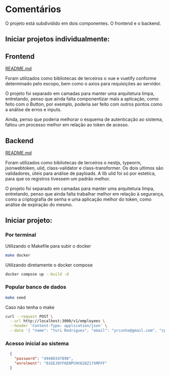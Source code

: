 # Comentários

O projeto está subdividido em dois componentes. O frontend e o backend. 

## Iniciar projetos individualmente:

## Frontend 

[README.md](./frontend/README.md)

Foram utilizados como bibliotecas de terceiros o vue e vuetify conforme determinado pelo escopo, bem como o axios para requisições ao servidor. 

O projeto foi separado em camadas para manter uma arquitetura limpa, entretando, penso que ainda falta componentizar mais a aplicação, como feito com o Button, por exemplo, poderia ser feito com outros pontos como a análise de erros e inputs. 

Ainda, penso que poderia melhorar o esquema de autenticação ao sistema, faltou um processo melhor em relação ao token de acesso.

## Backend

[README.md](./backend/README.md)

Foram utilizados como bibliotecas de terceiros o nestjs, typeorm, jsonwebtoken, ulid, class-validator e class-transformer. Os dois ultimos são validadores, úteis para análise de payloads. A lib ulid foi só por estetica, para que os registros tivessem um padrão melhor. 

O projeto foi separado em camadas para manter uma arquitetura limpa, entretando, penso que ainda falta trabalhar melhor em relação à segurança, como a criptografia de senha e uma aplicação melhor do token, como análise de expiração do mesmo.

## Iniciar projeto:

### Por terminal

Utilizando o Makefile para subir o docker
```sh
make docker
```
Utilizando diretamente o docker compose
```sh
docker compose up --build -d
```

### Popular banco de dados

```sh
make seed
```

Caso não tenha o make

```sh
curl --request POST \
  --url http://localhost:3000/v1/employees \
  --header 'Content-Type: application/json' \
  --data '{ "name": "Yuri Rodrigues", "email": "yrcunha@gmail.com", "cpf": "49480347893", "password": "49480347890", "enrolment": "01GEJQYF6ENPCHV62QZ17XMFFF", "permissions": ["READ", "CREATE", "UPDATE", "DELETE" ] }'
```

### Acesso inicial ao sistema

```json
  { 
    "password": "49480347890", 
    "enrolment": "01GEJQYF6ENPCHV62QZ17XMFFF"
  }
```


